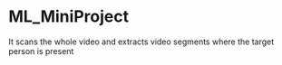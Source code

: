 # ML_MiniProject

It scans the whole video and extracts video segments where the target person is present

